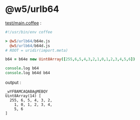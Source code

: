 [‼️]: ✏️README.mdt

# @w5/urlb64

[test/main.coffee](./test/main.coffee) :

```coffee
#!/usr/bin/env coffee

> @w5/urlb64/b64e.js
  @w5/urlb64/b64d.js
# ROOT = uridir(import.meta)

b64 = b64e new Uint8Array([255,6,5,4,3,2,1,0,1,2,3,4,5,6])

console.log b64
console.log b64d b64
```

output :

```
_wYFBAMCAQABAgMEBQY
Uint8Array(14) [
  255, 6, 5, 4, 3, 2,
    1, 0, 1, 2, 3, 4,
    5, 6
]
```
